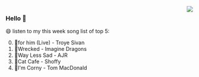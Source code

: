 <img align="right"  src="https://github-readme-stats.vercel.app/api/top-langs/?username=kvnZero" />

### Hello 👋

😄 listen to my this week song list of top 5:

0. 🌈for him (Live) - Troye Sivan
1. 🌈Wrecked - Imagine Dragons
2. 🌈Way Less Sad - AJR
3. 🌈Cat Cafe - Shoffy
4. 🌈I'm Corny - Tom MacDonald

